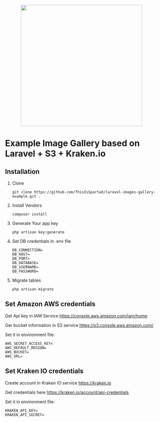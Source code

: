 <p align="center"><img src="https://res.cloudinary.com/dtfbvvkyp/image/upload/v1566331377/laravel-logolockup-cmyk-red.svg" width="400"></p>

# Example Image Gallery based on Laravel + S3 + Kraken.io

## Installation

1. Clone

    ```git clone https://github.com/ThisIsSpartaX/laravel-images-gallery-example.git .```

2. Install Vendors

    ```composer install```

3. Generate Your app key

    ```php artisan key:generate ```

4. Set DB credentials in .env file 

    ```
    DB_CONNECTION=
    DB_HOST=
    DB_PORT=
    DB_DATABASE=
    DB_USERNAME=
    DB_PASSWORD=
    ```

5. Migrate tables

    ```php artisan migrate```

## Set Amazon AWS credentials

Get Api key in IAM Service
https://console.aws.amazon.com/iam/home

Ger bucket information in S3 service https://s3.console.aws.amazon.com/

Set it in environment file:

```AWS_ACCESS_KEY_ID=
AWS_SECRET_ACCESS_KEY=
AWS_DEFAULT_REGION=
AWS_BUCKET=
AWS_URL=
```
## Set Kraken IO credentials
Create account in Kraken IO service https://kraken.io

Get credentials here https://kraken.io/account/api-credentials

Set it in environment file:

```
KRAKEN_API_KEY=
KRAKEN_API_SECRET=
```